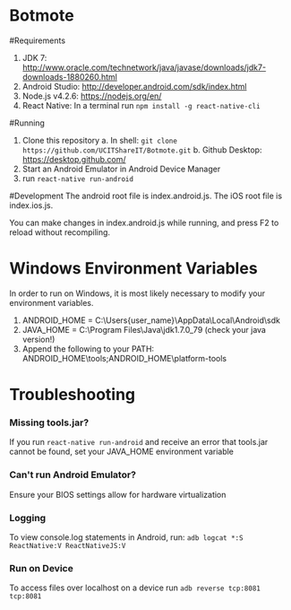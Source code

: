 # Botmote

#Requirements
1. JDK 7: http://www.oracle.com/technetwork/java/javase/downloads/jdk7-downloads-1880260.html
2. Android Studio: http://developer.android.com/sdk/index.html
3. Node.js v4.2.6: https://nodejs.org/en/
4. React Native: In a terminal run `npm install -g react-native-cli`

#Running
1. Clone this repository
    a. In shell: `git clone https://github.com/UCITShareIT/Botmote.git`
    b. Github Desktop: https://desktop.github.com/
2. Start an Android Emulator in Android Device Manager
3. run `react-native run-android`

#Development
The android root file is index.android.js.
The iOS root file is index.ios.js.

You can make changes in index.android.js while running, and press
F2 to reload without recompiling.

# Windows Environment Variables
In order to run on Windows, it is most likely necessary to modify your environment variables.

1. ANDROID_HOME = C:\Users\{user_name}\AppData\Local\Android\sdk
2. JAVA_HOME = C:\Program Files\Java\jdk1.7.0_79 (check your java version!)
3. Append the following to your PATH: ANDROID_HOME\tools;ANDROID_HOME\platform-tools


# Troubleshooting

### Missing tools.jar?

If you run `react-native run-android` and receive an error that tools.jar
cannot be found, set your JAVA_HOME environment variable

### Can't run Android Emulator?
Ensure your BIOS settings allow for hardware virtualization

### Logging
To view console.log statements in Android, run: `adb logcat *:S ReactNative:V ReactNativeJS:V`

### Run on Device
To access files over localhost on a device run `adb reverse tcp:8081 tcp:8081`

